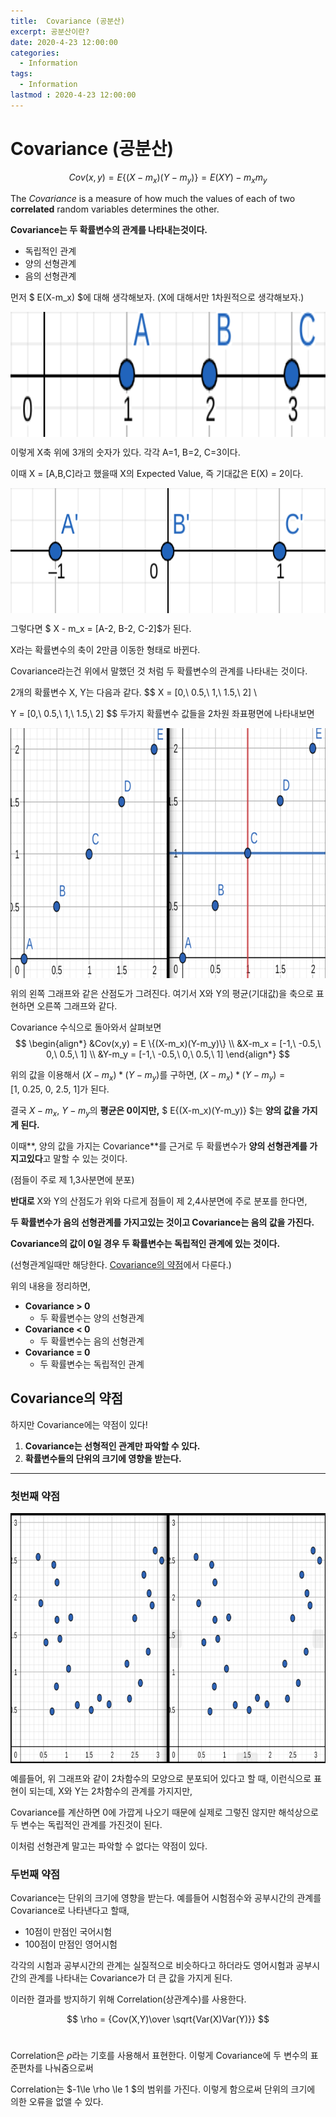```yaml
---
title:  Covariance (공분산)
excerpt: 공분산이란?
date: 2020-4-23 12:00:00
categories:
  - Information
tags:
  - Information
lastmod : 2020-4-23 12:00:00
---
```




# Covariance (공분산)

$$
 Cov(x,y) = E\{(X-m_x)(Y-m_y)\} = E(XY) -m_xm_y 
$$

The *Covariance* is a measure of how much the values of each of two **correlated** random variables determines the other. 

**Covariance는 두 확률변수의 관계를 나타내는것이다.**

- 독립적인 관계
- 양의 선형관계
- 음의 선형관계



먼저 $ E(X-m_x) $에 대해 생각해보자. (X에 대해서만 1차원적으로 생각해보자.)

<img src="/images/About Covariance/1.png" width="800px" height="200px" align="center"> 

이렇게 X축 위에 3개의 숫자가 있다. 각각 A=1, B=2, C=3이다.

이때 X = [A,B,C]라고 했을때 X의 Expected Value, 즉 기대값은 E(X) = 2이다.



<img src="/images/About Covariance/2.png" width="800px" height="200px" align="center"> 

그렇다면 $ X - m_x = [A-2, B-2, C-2]$가 된다. 

X라는 확률변수의 축이 2만큼 이동한 형태로 바뀐다.



Covariance라는건 위에서 말했던 것 처럼 두 확률변수의 관계를 나타내는 것이다.

2개의 확률변수 X, Y는 다음과 같다.
$$
X = [0,\ 0.5,\ 1,\ 1.5,\ 2] \\

Y = [0,\ 0.5,\ 1,\ 1.5,\ 2]
$$
두가지 확률변수 값들을 2차원 좌표평면에 나타내보면

<img src="/images/About Covariance/3-4.png" width="800px" height="400px" align="center"> 

위의 왼쪽 그래프와 같은 산점도가 그려진다. 여기서 X와 Y의 평균(기대값)을 축으로 표현하면 오른쪽 그래프와 같다.

Covariance 수식으로 돌아와서 살펴보면
$$
\begin{align*}
&Cov(x,y) = E \{(X-m_x)(Y-m_y)\} \\
&X-m_x = [-1,\ -0.5,\ 0,\ 0.5,\ 1] \\
&Y-m_y = [-1,\ -0.5,\ 0,\ 0.5,\ 1]
\end{align*}
$$


위의 값을 이용해서 $(X-m_x) * (Y-m_y)$를 구하면, $(X-m_x) * (Y-m_y) = [1,\ 0.25,\ 0,\ 2.5,\ 1]$가 된다. 

결국 $X-m_x, \ Y-m_y$의 **평균은 0이지만,** $ E\{(X-m_x)(Y-m_y)\} $는 **양의 값을 가지게 된다.**



이때**, 양의 값을 가지는 Covariance**를 근거로 두 확률변수가 **양의 선형관계를 가지고있다**고 말할 수 있는 것이다. 

(점들이 주로 제 1,3사분면에 분포)



**반대로** X와 Y의 산점도가 위와 다르게 점들이 제 2,4사분면에 주로 분포를 한다면,

**두 확률변수가 음의 선형관계를 가지고있는 것이고 Covariance는 음의 값을 가진다.**



 **Covariance의 값이 0일 경우 두 확률변수는 독립적인 관계에 있는 것이다.** 

(선형관계일때만 해당한다. [Covariance의 약점](#covariance의-약점)에서 다룬다.)



위의 내용을 정리하면,

- **Covariance > 0**
  - 두 확률변수는 양의 선형관계
- **Covariance < 0**
  - 두 확률변수는 음의 선형관계
- **Covariance = 0**
  - 두 확률변수는 독립적인 관계



## Covariance의 약점

하지만 Covariance에는 약점이 있다!

1. **Covariance는 선형적인 관계만 파악할 수 있다.**
2. **확률변수들의 단위의 크기에 영향을 받는다.**

---

### 첫번째 약점

<img src="/images/About Covariance/5-6.png" width="800px" height="400px" align="center"> 

예를들어, 위 그래프와 같이 2차함수의 모양으로 분포되어 있다고 할 때, 이런식으로 표현이 되는데, X와 Y는 2차함수의 관계를 가지지만,

Covariance를 계산하면 0에 가깝게 나오기 때문에 실제로 그렇진 않지만 해석상으로 두 변수는 독립적인 관계를 가진것이 된다. 

이처럼 선형관계 말고는 파악할 수 없다는 약점이 있다.



### 두번째 약점

Covariance는 단위의 크기에 영향을 받는다. 예를들어 시험점수와 공부시간의 관계를 Covariance로 나타낸다고 할때,

- 10점이 만점인 국어시험
- 100점이 만점인 영어시험

각각의 시험과 공부시간의 관계는 실질적으로 비슷하다고 하더라도 영어시험과 공부시간의 관계를 나타내는 Covariance가 더 큰 값을 가지게 된다.

이러한 결과를 방지하기 위해 Correlation(상관계수)를 사용한다.


$$
\rho = {Cov(X,Y)\over \sqrt{Var(X)Var(Y)}}
$$
​        

Correlation은 $\rho$라는 기호를 사용해서 표현한다. 이렇게 Covariance에 두 변수의 표준편차를 나눠줌으로써 

Correlation는 $-1\le \rho \le 1 $의 범위를 가진다. 이렇게 함으로써 단위의 크기에 의한 오류을 없앨 수 있다.

